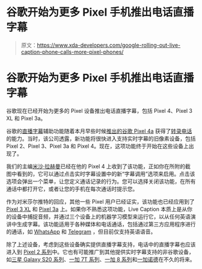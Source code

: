 # 谷歌开始为更多 Pixel 手机推出电话直播字幕

> 原文：<https://www.xda-developers.com/google-rolling-out-live-caption-phone-calls-more-pixel-phones/>

# 谷歌开始为更多 Pixel 手机推出电话直播字幕

谷歌现在已经开始为更多的 Pixel 设备推出电话直播字幕，包括 Pixel 4、Pixel 3 XL 和 Pixel 3a。

谷歌的[直播字幕](https://www.xda-developers.com/google-accessibility-live-caption-android-q-live-relay-live-transcribe/)辅助功能随着本月早些时候[推出的谷歌 Pixel 4a](https://www.xda-developers.com/google-pixel-4a-specs-features-pricing-availability/) 获得了[转录电话](https://www.xda-developers.com/live-caption-transcribe-phone-calls-google-pixel-4a/)的能力。当时，该公司透露，新功能将很快进入支持实时字幕的旧像素设备，包括 Pixel 2、Pixel 3、Pixel 3a 和 Pixel 4。现在，这项功能终于开始在这些设备上出现了。

我们的主编[米沙·拉赫曼](https://www.xda-developers.com/author/mishaalrahman/)已经在他的 Pixel 4 上收到了该功能，正如你在所附的截图中看到的，它可以通过点击实时字幕设置中的新“字幕调用”选项来启用。点击该选项会弹出一个菜单，让您定义通话记录的行为。您可以选择关闭该功能，在所有通话中都打开它，或者让您的手机在每次通话时提示您。

作为对米莎尔推特的回应，其他一些 Pixel 用户已经证实，该功能也已经应用到了 [Pixel 3 XL](https://twitter.com/iboalali/status/1298116921091661825) 和 [Pixel 3a](https://twitter.com/pundiramit/status/1298137426406207488) 上。如果你不熟悉这项功能，Live Caption 本质上是从你的设备中捕捉音频，并通过三个设备上的机器学习模型来运行它，以从任何英语演讲中生成字幕。该功能适用于各种媒体和电话通话，包括通过第三方应用程序进行的通话，如 [WhatsApp](https://forum.xda-developers.com/t/whatsapp) 和 [Telegram](https://www.xda-developers.com/announcing-the-official-xda-developers-telegram-group/) ，但目前仅支持英语语音。

除了上述设备，考虑到这些设备确实提供直播字幕支持，电话中的直播字幕也应该进入到 [Pixel 2 系列](https://www.xda-developers.com/live-caption-pixel-2-update/)中。它也有可能推广到其他提供实时字幕支持的非谷歌设备，如[三星 Galaxy S20 系列](https://www.xda-developers.com/samsung-galaxy-s20-google-live-caption/)、[一加 7T 系列](https://www.xda-developers.com/oneplus-7t-pro-open-beta-1-build-live-caption-support/)、[一加 8 系列](https://www.xda-developers.com/oneplus-8-series-update-adds-live-caption-bullets-wireless-z-integration-dolby-atmos/)和[一加诺德](https://www.xda-developers.com/oneplus-nord-review/)在不久的将来。